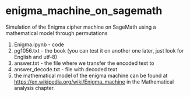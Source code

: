 # enigma_machine_on_sagemath
Simulation of the Enigma cipher machine on SageMath using a mathematical model through permutations
1. Enigma.ipynb - code
2. pg1056.txt - the book (you can test it on another one later, just look for English and utf-8)
3. answer.txt - the file where we transfer the encoded text to
4. answer_decode.txt - file with decoded text
5. the mathematical model of the enigma machine can be found at https://en.wikipedia.org/wiki/Enigma_machine in the Mathematical analysis chapter.
